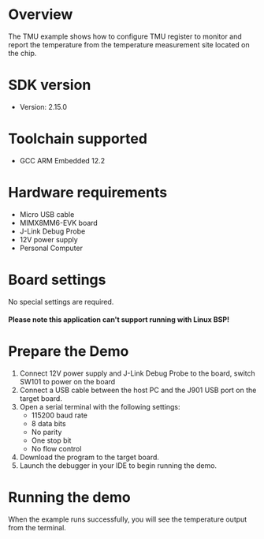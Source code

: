 Overview
========
The TMU example shows how to configure TMU register to monitor and report the temperature from
the temperature measurement site located on the chip.

SDK version
===========
- Version: 2.15.0

Toolchain supported
===================
- GCC ARM Embedded  12.2

Hardware requirements
=====================
- Micro USB cable
- MIMX8MM6-EVK  board
- J-Link Debug Probe
- 12V power supply
- Personal Computer

Board settings
==============
No special settings are required.

#### Please note this application can't support running with Linux BSP! ####

Prepare the Demo
================
1.  Connect 12V power supply and J-Link Debug Probe to the board, switch SW101 to power on the board
2.  Connect a USB cable between the host PC and the J901 USB port on the target board.
3.  Open a serial terminal with the following settings:
    - 115200 baud rate
    - 8 data bits
    - No parity
    - One stop bit
    - No flow control
4.  Download the program to the target board.
5.  Launch the debugger in your IDE to begin running the demo.

Running the demo
================
When the example runs successfully, you will see the temperature output from the terminal.

